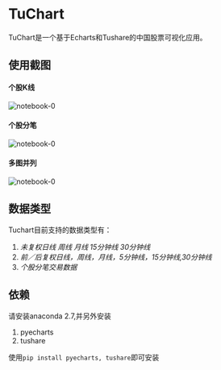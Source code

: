 TuChart
=================
TuChart是一个基于Echarts和Tushare的中国股票可视化应用。
## 使用截图
#### 个股K线
![notebook-0](https://github.com/Seedarchangel/TuChart/blob/master/Example_Graphs/Screen%20Shot%202017-08-29%20at%202.11.43%20AM.png)
#### 个股分笔
![notebook-0](https://github.com/Seedarchangel/TuChart/blob/master/Example_Graphs/Screen%20Shot%202017-08-29%20at%202.12.53%20AM.png)
#### 多图并列
![notebook-0](https://github.com/Seedarchangel/TuChart/blob/master/Example_Graphs/Screen%20Shot%202017-08-28%20at%209.01.12%20PM.png)


## 数据类型
Tuchart目前支持的数据类型有：
1. *未复权日线
  周线
  月线
  15分钟线
  30分钟线*
2. *前／后复权日线，周线，月线，5分钟线，15分钟线,30分钟线*
3. *个股分笔交易数据*

## 依赖
请安装anaconda 2.7,并另外安装

1. pyecharts
2. tushare

使用```pip install pyecharts, tushare```即可安装




